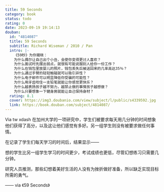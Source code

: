 ```yaml
---
title: 59 Seconds
category: book
status: todo
rating: 0
date: 2023-09-19 19:14:13
douban:
  id: "4814087"
  title: 59 Seconds
  subtitle: Richard Wiseman / 2010 / Pan
  intro: |-
    《59秒》为你揭晓：
    为什么偶尔让自己出个小丑，会使你变得更讨人喜欢？
    为什么面试时先摆出弱点，就很有可能说服别人给你一份工作？
    为什么在钱包里放婴儿的照片，钱包丢失后被送回来的几率高达35％？
    为什么通过手臂的轻轻触碰就可以吸引异性？
    为什么电子邮件可以明显降低你受骗的可能性？
    为什么用牙齿咬住一支铅笔就能让你感觉更快乐？
    为什么越表扬孩子越不努力，越禁止做的事情孩子越想做？
    为什么只要想象一下健身房就能让自己保持身材？
  rating: 8.1
  cover: https://img3.doubanio.com/view/subject/l/public/s4339592.jpg
  link: https://book.douban.com/subject/4814087/
---
```


Via tw xdash 在加州大学的一项研究中，学生们被要求每天用几分钟的时间想象他们获得了高分，以及这让他们感觉有多好。另一组学生则没有被要求做任何事情。
 
在记录了学生们每天学习的时间后，结果显示——

想的学生比另一组学生学习的时间更少，考试成绩也更低，尽管幻想练习只需要几分钟。
 
研究人员推测，那些幻想着美好生活的人没有为挫折做好准备，所以缺乏实现目标所需的勇气。
 
—— via 《59 Seconds》